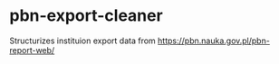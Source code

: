 # pbn-export-cleaner
Structurizes instituion export data from https://pbn.nauka.gov.pl/pbn-report-web/
